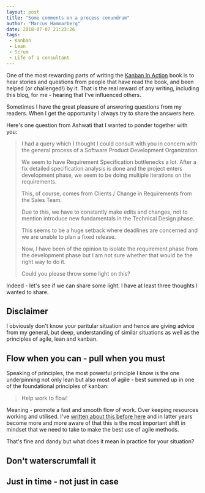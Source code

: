 ```yaml
---
layout: post
title: "Some comments on a process conundrum"
author: "Marcus Hammarberg"
date: 2018-07-07 21:23:26
tags:
 - Kanban
 - Lean
 - Scrum
 - Life of a consultant
---
```


One of the most rewarding parts of writing the [Kanban In Action](http://bit.ly/theKanbanBook) book is to hear stories and questions from people that have read the book, and been helped (or challenged!) by it. That is the real reward of any writing, including this blog, for me - hearing that I've influenced others. 

Sometimes I have the great pleasure of answering questions from my readers. When I get the opportunity I always try to share the answers here. 

Here's one question from Ashwati that I wanted to ponder together with you:

> I had a query which I thought I could consult with you in concern with the general process of a Software Product Development Organization.
>
> We seem to have Requirement Specification bottlenecks a lot. After a fix detailed specification analysis is done and the project enters development phase, we seem to be doing multiple iterations on the requirements.
>
> This, of course, comes from Clients / Change in Requirements from the Sales Team.
>
> Due to this, we have to constantly make edits and changes, not to mention introduce new fundamentals in the Technical Design phase.
>
> This seems to be a huge setback where deadlines are concerned and we are unable to plan a fixed release.
>
> Now, I have been of the opinion to isolate the requirement phase from the development phase but I am not sure whether that would be the right way to do it.
>
> Could you please throw some light on this?

Indeed - let's see if we can share some light. I have at least three thoughts I wanted to share.

<a name='more'></a>

## Disclaimer

I obviously don't know your paritular situation and hence are giving advice from my general, but deep, understanding of similar situations as well as the principles of agile, lean and kanban. 

## Flow when you can - pull when you must

Speaking of principles, the most powerful principle I know is the one underpinning not only lean but also most of agile - best summed up in one of the foundational principles of kanban:

> Help work to flow!

Meaning - promote a fast and smooth flow of work. Over keeping resources working and utilised. I've [written about this before here](http://www.marcusoft.net/2013/05/low-wip-hairdressers-and-lean-operation.html#flow-efficiency-versus-resource-utilization) and in latter years become more and more aware of that this is the most important shift in mindset that we need to take to make the best use of agile methods. 

That's fine and dandy but what does it mean in practice for your situation? 



## Don't waterscrumfall it

## Just in time - not just in case


